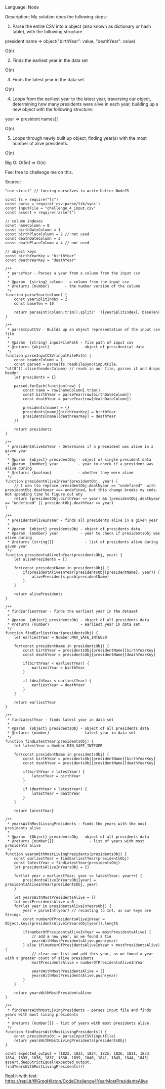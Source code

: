 Language: Node


Description: My solution does the following steps:

1. Parse the entire CSV into a object (also known as dictionary or hash table), with the following structure
    
  president name => object("birthYear": value, "deathYear": value)
    
  O(n)

2. Finds the earliest year in the data set

  O(n)

3. Finds the latest year in the data set

  O(n)

4. Loops from the earliest year to the latest year, traversing our object, determining how many presidents were alive in each year, building up a new object with the following structure:

  year => president names[]

  O(n)

5. Loops through newly built up object, finding year(s) with the most number of alive presidents.

  O(n)

Big O: O(5n) => O(n) 

  Feel free to challenge me on this.


Source:
    
    "use strict" // forcing ourselves to write better NodeJS
    
    const fs = require("fs")
    const parse = require('csv-parse/lib/sync')
    const inputFile = "challenge_4_input.csv"
    const assert = require('assert')
    
    // column indexes
    const nameColumn = 0
    const birthDateColumn = 1
    const birthPlaceColumn = 2 // not used
    const deathDateColumn = 3
    const deathPlaceColumn = 4 // not used
    
    // object keys
    const birthYearKey = "birthYear"
    const deathYearKey = "deathYear"
    
    /**
     * parseYear - Parses a year from a column from the input csv
     *
     * @param  {string} column - a column from the input csv
     * @returns {number}       - the number version of the column
     */
    function parseYear(column) {
        const yearSplitIndex = 2
        const baseTen = 10
    
        return parseInt(column.trim().split(' ')[yearSplitIndex], baseTen)
    }
    
    /**
     * parseInputCSV - Builds up an object representation of the input csv file
     *
     * @param  {string} inputFilePath - file path of input csv
     * @returns {object}              - object of presidential data
     */
    function parseInputCSV(inputFilePath) {
        const headerColumn = 1
        const parsed = parse(fs.readFileSync(inputFile, "utf8")).slice(headerColumn) // reads in our file, parses it and drops header
        let presidents = {}
    
        parsed.forEach(function(row) {
            const name = row[nameColumn].trim()
            const birthYear = parseYear(row[birthDateColumn])
            const deathYear = parseYear(row[deathDateColumn])
    
            presidents[name] = {}
            presidents[name][birthYearKey] = birthYear
            presidents[name][deathYearKey] = deathYear
        })
    
        return presidents
    }
    
    /**
     * presidentAliveInYear - Determines if a preseident was alive in a given year
     *
     * @param  {object} presidentObj - object of single president data
     * @param  {number} year         - year to check if a president was alive during
     * @returns {boolean}            - whether they were alive
     */
    function presidentAliveInYear(presidentObj, year) {
        // I wan tto replace presidentObj.deathyear == "undefined"  with presidentObj.deathyear === undefined, but this change breaks my code. Not spending time to figure out why
        return (presidentObj.birthYear <= year) && (presidentObj.deathyear == "undefined" || presidentObj.deathYear >= year)
    }
    
    /**
     * presidentsAliveInYear - finds all presidents alive in a given year
     *
     * @param  {object} presidentsObj - object of presidents data
     * @param  {number} year          - year to check if presidentsObj was alive during
     * @returns {string[]}              - list of presidents alive during given year
     */
    function presidentsAliveInYear(presidentsObj, year) {
        let alivePresidents = []
    
        for(const presidentName in presidentsObj) {
            if(presidentAliveInYear(presidentsObj[presidentName], year)) {
                alivePresidents.push(presidentName)
            }
        }
    
        return alivePresidents
    }
    
    /**
     * findEarliestYear - finds the earliest year in the dataset
     *
     * @param  {object} presidentsObj - object of all presidents data
     * @returns {number}              - earliest year in data set
     */
    function findEarliestYear(presidentsObj) {
        let earliestYear = Number.MAX_SAFE_INTEGER
    
        for(const presidentName in presidentsObj) {
            const birthYear = presidentsObj[presidentName][birthYearKey]
            const deathYear = presidentsObj[presidentName][deathYearKey]
    
            if(birthYear < earliestYear) {
                earliestYear = birthYear
            }
    
            if (deathYear < earliestYear) {
                earliestYear = deathYear
            }
        }
    
        return earliestYear
    }
    
    /**
     * findLatestYear - finds latest year in data set
     *
     * @param  {object} presidentsObj - object of all presidents data
     * @returns {number}              - latest year in data set
     */
    function findLatestYear(presidentsObj) {
        let latestYear = Number.MIN_SAFE_INTEGER
    
        for(const presidentName in presidentsObj) {
            const birthYear = presidentsObj[presidentName][birthYearKey]
            const deathYear = presidentsObj[presidentName][deathYearKey]
    
            if(birthYear > latestYear) {
                latestYear = birthYear
            }
    
            if (deathYear > latestYear) {
                latestYear = deathYear
            }
        }
    
        return latestYear}
    
    /**
     * yearsWithMostLivingPresidents - Finds the years with the most presidents alive
     *
     * @param  {Object} presidentsObj - object of all presidents data
     * @returns {number[]}                - list of years with most presidents alive
     */
    function yearsWithMostLivingPresidents(presidentsObj) {
        const earliestYear = findEarliestYear(presidentsObj)
        const latestYear = findLatestYear(presidentsObj)
        let presidentsAliveInYearsObj = {}
    
        for(let year = earliestYear; year <= latestYear; year++) {
            presidentsAliveInYearsObj[year] = presidentsAliveInYear(presidentsObj, year)
        }
    
        let yearsWithMostPresidentsAlive = []
        let mostPresidentsAlive = 0
        for(let year in presidentsAliveInYearsObj) {
            year = parseInt(year) // recasting to Int, as our keys are Strings
            const numberOfPresidentsAliveInYear = Object.keys(presidentsAliveInYearsObj[year]).length
    
            if(numberOfPresidentsAliveInYear == mostPresidentsAlive) {
                // add a new year, as we found a tie
                yearsWithMostPresidentsAlive.push(year)
            } else if(numberOfPresidentsAliveInYear > mostPresidentsAlive) {
                // clear our list and add this year, as we found a year with a greater count of alive presidents
                mostPresidentsAlive = numberOfPresidentsAliveInYear
    
                yearsWithMostPresidentsAlive = []
                yearsWithMostPresidentsAlive.push(year)
            }
        }
    
        return yearsWithMostPresidentsAlive
    }
    
    /**
     * findYearsWithMostLivingPresidents - parses input file and finds years with most living presidents
     *
     * @returns {number[]} - list of years with most presidents alive
     */
    function findYearsWithMostLivingPresidents() {
        const presidentsObj = parseInputCSV(inputFile)
        return yearsWithMostLivingPresidents(presidentsObj)
    }
    
    const expected_output = [1822, 1823, 1824, 1825, 1826, 1831, 1833, 1834, 1835, 1836, 1837, 1838, 1839, 1840, 1841, 1843, 1844, 1845]
    assert.deepStrictEqual(expected_output, findYearsWithMostLivingPresidents())
    

Repl.it with test: https://repl.it/@GregHilston/CodeChallenge4YearMostPresidentsAlive